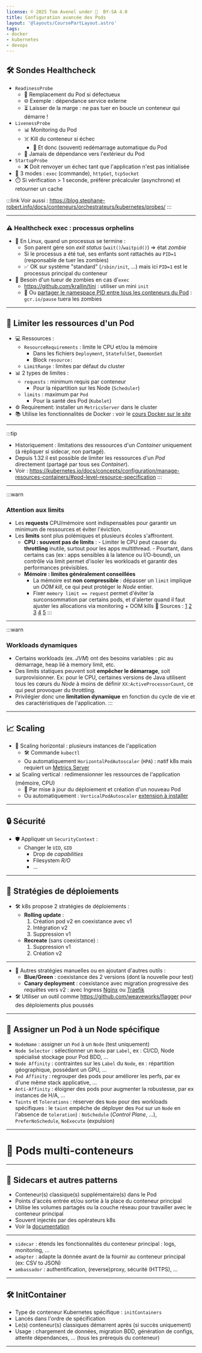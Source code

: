 ```yaml
---
license: © 2025 Tom Avenel under 󰵫  BY-SA 4.0
title: Configuration avancée des Pods
layout: '@layouts/CoursePartLayout.astro'
tags:
- docker
- kubernetes
- devops
---
```


## 🛠️ Sondes Healthcheck
- `ReadinessProbe`
  - 🔄 Remplacement du Pod si défectueux
  - 🌐 Exemple : dépendance service externe
  - ⏳ Laisser de la marge : ne pas tuer en boucle un conteneur qui démarre !
- `LivenessProbe`
  - 📊 Monitoring du Pod
  - ☠️ Kill du conteneur si échec
	- 🔄 Et donc (souvent) redémarrage automatique du Pod
  - 🚫 Jamais de dépendance vers l'extérieur du Pod
- `StartupProbe`
  - ❌ Doit renvoyer un échec tant que l'application n'est pas initialisée
- 🔢 3 modes : `exec` (commande), `httpGet`, `tcpSocket`
- ⏱️ Si vérification > 1 seconde, préférer précalculer (asynchrone) et retourner un cache

:::link
Voir aussi : <https://blog.stephane-robert.info/docs/conteneurs/orchestrateurs/kubernetes/probes/>
:::

---

### ⚠️ Healthcheck exec : processus orphelins
- 🐧 En Linux, quand un processus se termine :
  - Son parent gère son _exit status_ (`wait()`/`waitpid()`) => état _zombie_
  - Si le processus a été tué, ses enfants sont rattachés au `PID=1` (responsable de tuer les zombies)
  - ✅ OK sur système "standard" (`/sbin/init`, …) mais ici `PID=1` est le processus principal du conteneur
- 🧟 Besoin d'un tueur de zombies en cas d'`exec`
  - <https://github.com/krallin/tini> : utiliser un mini `init`
  - 🔄 Ou [partager le namespace PID entre tous les conteneurs du Pod](https://kubernetes.io/docs/tasks/configure-pod-container/share-process-namespace/) : `gcr.io/pause` tuera les zombies

---

## 📏 Limiter les ressources d'un Pod

- 💻 Ressources :
  - `ResourceRequirements` : limite le CPU et/ou la mémoire
    - Dans les fichiers `Deployment`, `StatefulSet`, `DaemonSet`
    - Block `resource:`
  - `LimitRange` : limites par défaut du cluster
- 📊 2 types de limites :
  - `requests` : minimum requis par conteneur
    - Pour la répartition sur les Node (`Scheduler`)
  - `limits` : maximum par `Pod`
    - Pour la santé des Pod (`Kubelet`)
- ⚙️ Requirement: installer un `MetricsServer` dans le cluster
- 📚 Utilise les fonctionnalités de Docker : voir le [cours Docker sur le site](https://www.avenel.pro/docker)

---

:::tip
- Historiquement : limitations des ressources d'un _Container_ uniquement (à répliquer si sidecar, non partagé).
- Depuis 1.32 il est possible de limiter les ressources d'un _Pod_ directement (partagé par tous ses _Container_).
- Voir : <https://kubernetes.io/docs/concepts/configuration/manage-resources-containers/#pod-level-resource-specification>
:::

---

:::warn
### Attention aux limits

- Les **requests** CPU/mémoire sont indispensables pour garantir un minimum de ressources et éviter l'éviction.
- Les **limits** sont plus polémiques et plusieurs écoles s'affrontent.
  - **CPU : souvent pas de limits** :
		- Limiter le CPU peut causer du **throttling** inutile, surtout pour les apps multithread.
		- Pourtant, dans certains cas (ex : apps sensibles à la latence ou I/O-bound), un contrôle via limit permet d'isoler les workloads et garantir des performances prévisibles.
  - **Mémoire : limites généralement conseillées**
    - La mémoire est **non compressible** : dépasser un `limit` implique un *OOM kill*, ce qui peut protéger le _Node_ entier.
    - Fixer `memory limit == request` permet d'éviter la surconsommation par certains pods, et d'alerter quand il faut ajuster les allocations via monitoring + OOM kills
💸 Sources : [1](https://medium.com/@carlosalbertoalvesscorreia/would-the-kubernetes-cpu-limit-be-an-anti-pattern-2b07d92d7bd8) [2](https://www.perfectscale.io/blog/kubernetes-cpu-limits) [3](https://home.robusta.dev/blog/stop-using-cpu-limits) [4](https://medium.com/directeam/kubernetes-resources-under-the-hood-part-3-6ee7d6015965) [5](https://stormforge.io/blog/flexibility-matters-when-setting-kubernetes-resource-limits/?utm_campaign=FY25_Q3_Learnk8s&utm_medium=newsletter&utm_source=Learnk8s)
:::

---

:::warn
### Workloads dynamiques

- Certains workloads (ex. _JVM_) ont des besoins variables : pic au démarrage, heap lié à memory limit, etc.
- Des limits statiques peuvent soit **empêcher le démarrage**, soit surprovisionner. Ex: pour le CPU, certaines versions de Java utilisent tous les cœurs du _Node_ à moins de définir `XX:ActiveProcessorCount`, ce qui peut provoquer du throttling.
- Privilégier donc une **limitation dynamique** en fonction du cycle de vie et des caractéristiques de l'application.
:::

---

## 📈 Scaling

- 🔄 Scaling horizontal : plusieurs instances de l'application
  - 🛠️ Commande `kubectl`
  - Ou automatiquement `HorizontalPodAutoscaler` (`HPA`) : natif k8s mais requiert un [Metrics Server](https://github.com/kubernetes-sigs/metrics-server)
- 📊 Scaling vertical : redimensionner les ressources de l'application (mémoire, CPU)
  - 🔄 Par mise à jour du déploiement et création d'un nouveau Pod
  - Ou automatiquement : `VerticalPodAutoscaler` [extension à installer](https://github.com/kubernetes/autoscaler/tree/9f87b78df0f1d6e142234bb32e8acbd71295585a/vertical-pod-autoscaler)

---

## 🔒 Sécurité

- 🛡️ Appliquer un `SecurityContext` :
  - Changer le `UID`, `GID`
	- Drop de _capabilities_
	- Filesystem _R/O_
	- …

---

## 🔄 Stratégies de déploiements

- 🛠️ k8s propose 2 stratégies de déploiements :
  - **Rolling update** :
    1. Création pod v2 en coexistance avec v1
    2. Intégration v2
    3. Suppression v1
  - **Recreate** (sans coexistance) :
    1. Suppression v1
    2. Création v2

---

- 🔄 Autres stratégies manuelles ou en ajoutant d'autres outils :
  - **Blue/Green** : coexistance des 2 versions (dont la nouvelle pour test)
  - **Canary deployment** : coexistance avec migration progressive des requêtes vers v2 : avec Ingress [Nginx](https://kubernetes.github.io/ingress-nginx/examples/canary/) ou [Traefik](https://2021-05-enix.container.training/2.yml.html#658)
- 🛠️ Utiliser un outil comme <https://github.com/weaveworks/flagger> pour des déploiements plus poussés

---

## 🎯 Assigner un Pod à un Node spécifique

- `NodeName` : assigner un `Pod` à un `Node` (test uniquement)
- `Node Selector` : sélectionner un `Node` par `Label`, ex : CI/CD, Node spécialisé stockage pour Pod BDD, …
- `Node Affinity` : contraintes sur les `Label` du `Node`, ex : répartition géographique, possédant un GPU, …
- `Pod Affinity` : regrouper des pods pour améliorer les perfs, par ex d'une même stack applicative, …
- `Anti-Affinity` : éloigner des pods pour augmenter la robustesse, par ex instances de H/A, …
- `Taints` et `Tolerations` : réserver des `Node` pour des workloads spécifiques : le `taint` empêche de déployer des `Pod` sur un `Node` en l'absence de `toleration`) : `NoSchedule` (_Control Plane_, …), `PreferNoSchedule`, `NoExecute` (expulsion)

---

# 🧩 Pods multi-conteneurs

---

## 🚗 Sidecars et autres patterns

- Conteneur(s) classique(s) supplémentaire(s) dans le Pod
- Points d'accès entrée et/ou sortie à la place du conteneur principal
- Utilise les volumes partagés ou la couche réseau pour travailler avec le conteneur principal
- Souvent injectés par des opérateurs k8s
- Voir la [documentation](https://kubernetes.io/docs/concepts/workloads/pods/sidecar-containers/)

---

- `sidecar` : étends les fonctionnalités du conteneur principal : logs, monitoring, …
- `adapter` : adapte la donnée avant de la fournir au conteneur principal (ex: CSV to JSON)
- `ambassador` : authentification, (reverse)proxy, sécurité (HTTPS), …

---

## 🛠️ InitContainer

- Type de conteneur Kubernetes spécifique : `initContainers`
- Lancés dans l'ordre de spécification
- Le(s) conteneur(s) classiques démarrent après (si succès uniquement)
- Usage : chargement de données, migration BDD, génération de configs, attente dépendances, … (tous les prérequis du conteneur)

---

